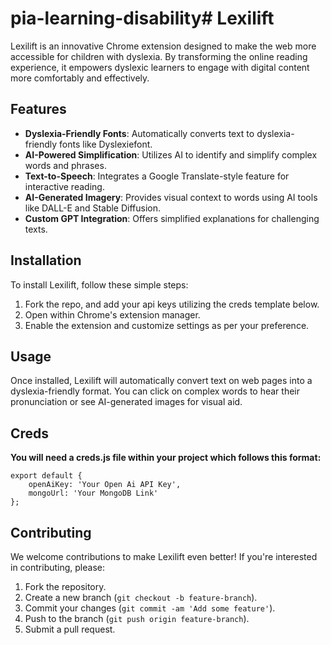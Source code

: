 # pia-learning-disability# Lexilift 

Lexilift is an innovative Chrome extension designed to make the web more accessible for children with dyslexia. By transforming the online reading experience, it empowers dyslexic learners to engage with digital content more comfortably and effectively.

## Features

- **Dyslexia-Friendly Fonts**: Automatically converts text to dyslexia-friendly fonts like Dyslexiefont.
- **AI-Powered Simplification**: Utilizes AI to identify and simplify complex words and phrases.
- **Text-to-Speech**: Integrates a Google Translate-style feature for interactive reading.
- **AI-Generated Imagery**: Provides visual context to words using AI tools like DALL-E and Stable Diffusion.
- **Custom GPT Integration**: Offers simplified explanations for challenging texts.

## Installation

To install Lexilift, follow these simple steps:

1. Fork the repo, and add your api keys utilizing the creds template below.
2. Open within Chrome's extension manager.
3. Enable the extension and customize settings as per your preference.

## Usage

Once installed, Lexilift will automatically convert text on web pages into a dyslexia-friendly format. You can click on complex words to hear their pronunciation or see AI-generated images for visual aid.

## Creds
**You will need a creds.js file within your project which follows this format:**

```
export default {
    openAiKey: 'Your Open Ai API Key',
    mongoUrl: 'Your MongoDB Link'
};
```

## Contributing

We welcome contributions to make Lexilift even better! If you're interested in contributing, please:

1. Fork the repository.
2. Create a new branch (`git checkout -b feature-branch`).
3. Commit your changes (`git commit -am 'Add some feature'`).
4. Push to the branch (`git push origin feature-branch`).
5. Submit a pull request.

